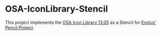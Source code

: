 # OSA-IconLibrary-Stencil

This project implements the [OSA Icon Library 13.05][OSA] as a Stencil for [Evolus' Pencil Project][Pencil].

[OSA]:http://www.opensecurityarchitecture.org/cms/library/icon-library
[Pencil]:http://pencil.evolus.vn/